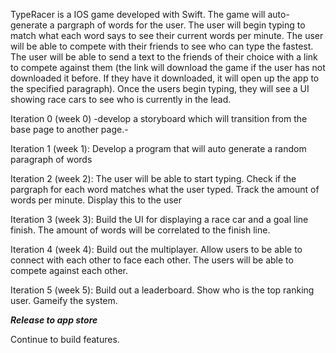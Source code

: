 TypeRacer is a IOS game developed with Swift. The game will auto-generate a pargraph of words for the user. The user will begin typing to match what each word says to see their current words per minute. The user will be able to compete with their friends to see who can type the fastest. The user will be able to send a text to the friends of their choice with a link to compete against them (the link will download the game if the user has not downloaded it before. If they have it downloaded, it will open up the app to the specified paragraph). Once the users begin typing, they will see a UI showing race cars to see who is currently in the lead.


Iteration 0 (week 0) -develop a storyboard which will transition from the base page to another page.-

Iteration 1 (week 1): Develop a program that will auto generate a random paragraph of words

Iteration 2 (week 2): The user will be able to start typing. Check if the pargraph for each word matches what the user typed. Track the amount of words per minute. Display this to the user

Iteration 3 (week 3): Build the UI for displaying a race car and a goal line finish. The amount of words will be correlated to the finish line.

Iteration 4 (week 4): Build out the multiplayer. Allow users to be able to connect with each other to face each other. The users will be able to compete against each other.

Iteration 5 (week 5): Build out a leaderboard. Show who is the top ranking user. Gameify the system.

***Release to app store***

Continue to build features.
